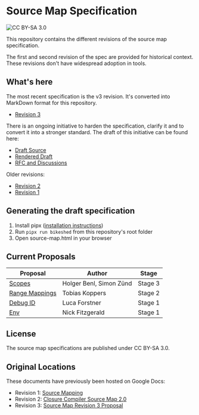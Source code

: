 # Source Map Specification

![CC BY-SA 3.0](https://licensebuttons.net/l/by-sa/3.0/88x31.png)

This repository contains the different revisions of the source map specification.

The first and second revision of the spec are provided for historical context.
These revisions don't have widespread adoption in tools.

## What's here

The most recent specification is the v3 revision. It's converted into MarkDown
format for this repository.

- [Revision 3](source-map-rev3.md)

There is an ongoing initiative to harden the specification, clarify it and to
convert it into a stronger standard. The draft of this initiative can be found here:

- [Draft Source](source-map.bs)
- [Rendered Draft](https://tc39.es/source-map-spec/)
- [RFC and Discussions](https://github.com/source-map/source-map-rfc/)

Older revisions:

- [Revision 2](source-map-rev2.md)
- [Revision 1](source-map-rev1.md)

## Generating the draft specification

1. Install pipx ([installation instructions](https://github.com/pypa/pipx?tab=readme-ov-file#install-pipx))
2. Run `pipx run bikeshed` from this repository's root folder
3. Open source-map.html in your browser

## Current Proposals

| Proposal                                                                                   | Author                  | Stage   |
| ------------------------------------------------------------------------------------------ | ----------------------- | ------- |
| [Scopes](https://github.com/tc39/source-map/blob/main/proposals/scopes.md)                 | Holger Benl, Simon Zünd | Stage 3 |
| [Range Mappings](https://github.com/tc39/source-map/blob/main/proposals/range-mappings.md) | Tobias Koppers          | Stage 2 |
| [Debug ID](https://github.com/tc39/source-map/blob/main/proposals/debug-id.md)             | Luca Forstner           | Stage 1 |
| [Env](https://github.com/tc39/source-map/blob/main/proposals/env.md)                       | Nick Fitzgerald         | Stage 1 |

## License

The source map specifications are published under CC BY-SA 3.0.

## Original Locations

These documents have previously been hosted on Google Docs:

- Revision 1: [Source Mapping](https://docs.google.com/document/d/1g6tuP7unEkxUSZwLm4IcLoJn1eNDhEmZLAV2kphdvOY/edit)
- Revision 2: [Closure Compiler Source Map 2.0](https://docs.google.com/document/d/1xi12LrcqjqIHTtZzrzZKmQ3lbTv9mKrN076UB-j3UZQ/edit?hl=en_US)
- Revision 3: [Source Map Revision 3 Proposal](https://docs.google.com/document/d/1U1RGAehQwRypUTovF1KRlpiOFze0b-_2gc6fAH0KY0k/edit#heading=h.1ce2c87bpj24)
